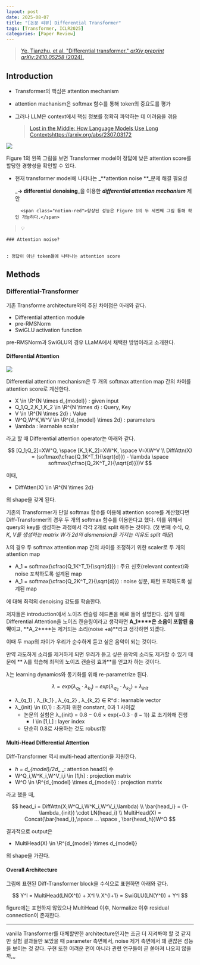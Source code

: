 ```yaml
---
layout: post
date: 2025-08-07
title: "[논문 리뷰] Differential Transformer"
tags: [Transformer, ICLR2025]
categories: [Paper Review]
---
```


> [Ye, Tianzhu, et al. "Differential transformer." ](https://arxiv.org/abs/2410.05258)[_arXiv preprint arXiv:2410.05258_](https://arxiv.org/abs/2410.05258)[ (2024).](https://arxiv.org/abs/2410.05258)



## Introduction

- Transformer의 핵심은 attention mechanism
- attention machanism은 softmax 함수를 통해 token의 중요도를 평가
- 그러나 LLM은 context에서 핵심 정보를 정확히 파악하는 데 어려움을 겪음

	> [Lost in the Middle: How Language Models Use Long Contextshttps://arxiv.org/abs/2307.03172](https://arxiv.org/abs/2307.03172)


![](https://prod-files-secure.s3.us-west-2.amazonaws.com/542b861c-36a8-4051-84e5-8804b6728dba/9083ea56-691a-4752-ae26-47f403431ac8/image.png?X-Amz-Algorithm=AWS4-HMAC-SHA256&X-Amz-Content-Sha256=UNSIGNED-PAYLOAD&X-Amz-Credential=ASIAZI2LB4663NU3RUUY%2F20250811%2Fus-west-2%2Fs3%2Faws4_request&X-Amz-Date=20250811T035827Z&X-Amz-Expires=3600&X-Amz-Security-Token=IQoJb3JpZ2luX2VjEKn%2F%2F%2F%2F%2F%2F%2F%2F%2F%2FwEaCXVzLXdlc3QtMiJGMEQCIGezLlNlBrV8GC%2F1PBFN7KTwhA9ONlBI9SxF489ZBTR9AiB94FWv%2Bswh4e6fx1YZ4D9BL0ZkxuUaRI8BwmlxgCpVuCqIBAji%2F%2F%2F%2F%2F%2F%2F%2F%2F%2F8BEAAaDDYzNzQyMzE4MzgwNSIMng4ytywuEXS5W6%2FRKtwDCNPZl34Or8WV1rvAVIbvlXIIhh2KY47jVnT3PJKlMfqAt29r31LnHFvRDe%2Fz43WSTcGrYZvNwOaC2z%2BviJxss3o%2BLew8s%2BjIuztuNFy671XBAeTIEbpE4vFmNpfggNR%2Ft5tH3Q2oPm%2BekgvKfE4n2b%2BzfMiOOaY6GroLg3RkB4DcWHzQLCFo00xAf0V7k4Bixngcf50MXkBls6iX8TeDhSUpEvozLFVnBi245mj4yaoBTYWBu6dHpLeRKxC0Hpd%2B%2FPMVOFTmxSfo9HpWzWJZAJLJmn%2Fpt%2FWs64AH7yDkpUvJZAkjuKn9qbczL3kfB3f61VA%2BMa6W7FTWQsjfzaysNWVBMk2UnZvh%2FYKEoXpCfJ8sjRdhrFU5ioOqJ2m5Hu4UnN63hWwdkaqp3IqFH34IEFW93tYc2nRXVDMxp2esYmbftcHG53HQFVCATqyPG9cd7x29mssUlr06lfm04QVEDmOSoI9wjt5Vc7ByaTYzgvK9gZII%2FP2kDKmO5wprt%2FH8C5Zns5BppyoxopTwgR2wv3deK3QMijn82DJYvQVMovbTgjL%2FLKGjf4anFAELyiAFPKR34sHxcWTT4Ku6W6uV3YKiyHPRXaog3Q6If1SI3YvA6zhl8nALUc3gVawwh4TlxAY6pgE4Lj%2FdnmAHUljYd8OwkqSVYcrhXe0tv67I5SubjejuKoQumyslaxk2u1%2FBUmACujNE%2BeAzG2VG6kp0uT9lSXUoRil7YPPZXdVffHv7kjPfi5sDyVYvks9w3v46Sgaw69l4TyqgxZB8izx2jyEJA1N8fThuv%2Fn5zXHhU96Tta4mfwJyqDbiMslKqp1x8uRJg0t2UG5Bcs7keHhFl13WNgTduyxpnDtm&X-Amz-Signature=619f906602011d921b3abd2f616142bca5c00b13d61c97bd736b5cee7e0e64a4&X-Amz-SignedHeaders=host&x-amz-checksum-mode=ENABLED&x-id=GetObject)


Figure 1의 왼쪽 그림을 보면 Transformer model이 정답에 낮은 attention score를 할당한 경향성을 확인할 수 있다.

- 현재 transformer model에 나타나는 _**attention noise **_문제 해결 필요성

	_**→ differential denoising**_을 이용한 _**differential attention mechanism**_ 제안


		<span class="notion-red">향상된 성능은 Figure 1의 두 세번째 그림 통해 확인 가능하다.</span>


> 💡 


	### Attention noise?


	: 정답이 아닌 token들에 나타나는 attention score



## Methods



### Differential-Transformer


기존 Transforme architecture와의 주된 차이점은 아래와 같다.

- Differential attention module
- pre-RMSNorm
- SwiGLU activation function

pre-RMSNorm과 SwiGLU의 경우 LLaMA에서 채택한 방법이라고 소개한다.



#### Differential Attention


![](https://prod-files-secure.s3.us-west-2.amazonaws.com/542b861c-36a8-4051-84e5-8804b6728dba/116d70b2-1963-4810-9167-f4c7d8a06e8f/image.png?X-Amz-Algorithm=AWS4-HMAC-SHA256&X-Amz-Content-Sha256=UNSIGNED-PAYLOAD&X-Amz-Credential=ASIAZI2LB4663NU3RUUY%2F20250811%2Fus-west-2%2Fs3%2Faws4_request&X-Amz-Date=20250811T035827Z&X-Amz-Expires=3600&X-Amz-Security-Token=IQoJb3JpZ2luX2VjEKn%2F%2F%2F%2F%2F%2F%2F%2F%2F%2FwEaCXVzLXdlc3QtMiJGMEQCIGezLlNlBrV8GC%2F1PBFN7KTwhA9ONlBI9SxF489ZBTR9AiB94FWv%2Bswh4e6fx1YZ4D9BL0ZkxuUaRI8BwmlxgCpVuCqIBAji%2F%2F%2F%2F%2F%2F%2F%2F%2F%2F8BEAAaDDYzNzQyMzE4MzgwNSIMng4ytywuEXS5W6%2FRKtwDCNPZl34Or8WV1rvAVIbvlXIIhh2KY47jVnT3PJKlMfqAt29r31LnHFvRDe%2Fz43WSTcGrYZvNwOaC2z%2BviJxss3o%2BLew8s%2BjIuztuNFy671XBAeTIEbpE4vFmNpfggNR%2Ft5tH3Q2oPm%2BekgvKfE4n2b%2BzfMiOOaY6GroLg3RkB4DcWHzQLCFo00xAf0V7k4Bixngcf50MXkBls6iX8TeDhSUpEvozLFVnBi245mj4yaoBTYWBu6dHpLeRKxC0Hpd%2B%2FPMVOFTmxSfo9HpWzWJZAJLJmn%2Fpt%2FWs64AH7yDkpUvJZAkjuKn9qbczL3kfB3f61VA%2BMa6W7FTWQsjfzaysNWVBMk2UnZvh%2FYKEoXpCfJ8sjRdhrFU5ioOqJ2m5Hu4UnN63hWwdkaqp3IqFH34IEFW93tYc2nRXVDMxp2esYmbftcHG53HQFVCATqyPG9cd7x29mssUlr06lfm04QVEDmOSoI9wjt5Vc7ByaTYzgvK9gZII%2FP2kDKmO5wprt%2FH8C5Zns5BppyoxopTwgR2wv3deK3QMijn82DJYvQVMovbTgjL%2FLKGjf4anFAELyiAFPKR34sHxcWTT4Ku6W6uV3YKiyHPRXaog3Q6If1SI3YvA6zhl8nALUc3gVawwh4TlxAY6pgE4Lj%2FdnmAHUljYd8OwkqSVYcrhXe0tv67I5SubjejuKoQumyslaxk2u1%2FBUmACujNE%2BeAzG2VG6kp0uT9lSXUoRil7YPPZXdVffHv7kjPfi5sDyVYvks9w3v46Sgaw69l4TyqgxZB8izx2jyEJA1N8fThuv%2Fn5zXHhU96Tta4mfwJyqDbiMslKqp1x8uRJg0t2UG5Bcs7keHhFl13WNgTduyxpnDtm&X-Amz-Signature=d106944abb95955029ca9f57eb4278f2d10e1c1214d39ef5d9a00b3e11483eef&X-Amz-SignedHeaders=host&x-amz-checksum-mode=ENABLED&x-id=GetObject)


Differential attention mechanism은 두 개의 softmax attention map 간의 차이를 attention score로 계산한다.

- X \in \R^{N \times d\_{model}} : given input
- Q\_1,Q\_2,K\_1,K\_2 \in \R^{N \times d} : Query, Key
- V \in \R^{N \times 2d} : Value
- W^Q,W^K,W^V \in \R^{d\_{model} \times 2d} : parameters
- \lambda : learnable scalar

라고 할 때 Differential attention operator는 아래와 같다.


$$
[Q_1;Q_2]=XW^Q, \space [K_1;K_2]=XW^K, \space V=XW^V \\
DiffAttn(X) = (softmax(\cfrac{Q_1K^T_1}{\sqrt{d}}) - \lambda \space softmax(\cfrac{Q_2K^T_2}{\sqrt{d}}))V
$$


이때,

- DiffAtten(X) \in \R^{N \times 2d}

의 shape을 갖게 된다.


기존의 Transformer가 단일 softmax 함수를 이용해 attention score를 계산했다면 Diff-Transformer의 경우 두 개의 softmax 함수를 이용한다고 했다. 이를 위해서 query와 key를 생성하는 과정에서 각각 2개로 split 해주는 것이다. <span class="notion-red">(첫 번째 수식, </span><span class="notion-red">_Q, K, V를 생성하는 matrix W가 2d의 dismension을 가지는 이유도 split 때문_</span><span class="notion-red">)</span>


 λ의 경우 두 softmax attention map 간의 차이를 조정하기 위한 scaler로 두 개의 attention map

- A\_1 = softmax(\cfrac{Q\_1K^T\_1}{\sqrt{d}}) : 주요 신호(relevant context)와 noise 포착하도록 설계된 map
- A\_1 = softmax(\cfrac{Q\_2K^T\_2}{\sqrt{d}}) : noise 성분, 패턴 포착하도록 설계된 map 

에 대해 최적의 denoising 강도를 학습한다.


저자들은 introduction에서 노이즈 캔슬링 헤드폰을 예로 들어 설명한다. 쉽게 말해 Differential Attention을 노이즈 캔슬링이라고 생각하면 **A\_1****은 소음이 포함된 음악**이고, **A\_2****는 제거되는 소리(noise +a)**라고 생각하면 되겠다. 


이때 두 map의 차이가 우리가 순수하게 듣고 싶은 음악이 되는 것이다. 


만약 과도하게 소리를 제거하게 되면 우리가 듣고 싶은 음악의 소리도 제거할 수 있기 때문에 ** λ를 학습해 최적의 노이즈 캔슬링 효과**를 얻고자 하는 것이다.


λ는 learning dynamics와 동기화를 위해 re-parametrize 된다.


$$
\lambda = exp(\lambda_{q_1} \cdot \lambda_{k_1}) - exp(\lambda_{q_2} \cdot \lambda_{k_2}) + \lambda_{init}
$$

- λ\_{q\_1} , λ\_{k\_1} , λ\_{q\_2} , λ\_{k\_2} ∈ R^d : learnable vector
- λ\_{init} \in (0,1) : 초기화 위한 constant, 0과 1 사이값
	- 논문의 실험은 λ\_{init} = 0.8 − 0.6 × exp(−0.3 · (l − 1)) 로 초기화해 진행
		- l \in [1,L] : layer index
	- 단순히 0.8로 사용하는 것도 robust함


#### **Multi-Head Differential Attention**


Diff-Transformer 역시 multi-head attention을 지원한다.

- _h = d\_{model}/2d__ _: attention head의 수
- W^Q\_i,W^K\_i,W^V\_i,i \in [1,h] : projection matrix
- W^O \in \R^{d\_{model} \times d\_{model}} : projection matrix

라고 했을 때,


$$
head_i = DiffAttn(X;W^Q_i,W^K_i,W^V_i,\lambda) \\
\bar{head_i} = (1-\lambda_{init}) \cdot LN(head_i) \\
MultiHead(X) = Concat(\bar{head_i},\space ... \space , \bar{head_h})W^O
$$


결과적으로 output은

- MultiHead(X) \in \R^{d\_{model} \times d\_{model}}

의 shape을 가진다.



#### Overall Architecture


그림에 표현된 Diff-Transformer block을 수식으로 표현하면 아래와 같다.


$$
Y^l = MultiHead(LN(X^l)) + X^l \\
X^{l+1} = SwiGLU(LN(Y^l)) + Y^l
$$


figure에는 표현하지 않았으나 MultiHead 이후, Normalize 이후 residual connection이 존재한다.


---


vanilla Transformer를 대체할만한 architecture인지는 조금 더 지켜봐야 할 것 같지만 실험 결과들만 보았을 때 parameter 측면에서, noise 제거 측면에서 꽤 괜찮은 성능을 보이는 것 같다. 구현 또한 어려운 편이 아니라 관련 연구들이 곧 쏟아져 나오지 않을까,,,

